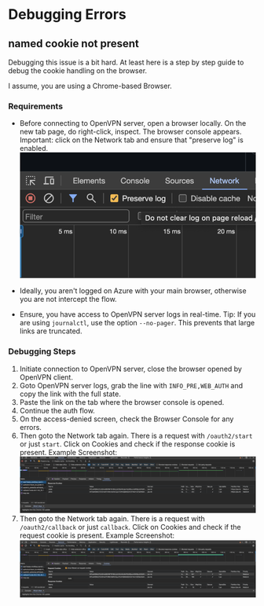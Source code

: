 # Debugging Errors

## named cookie not present

Debugging this issue is a bit hard. At least here is a step by step guide to debug the cookie handling on the browser.

I assume, you are using a Chrome-based Browser.

### Requirements

- Before connecting to OpenVPN server, open a browser locally. On the new tab page, do right-click, inspect.
  The browser console appears. Important: click on the Network tab and ensure that "preserve log" is enabled.
  ![](./img/debugging-error-cookie-network-tab.png)

- Ideally, you aren't logged on Azure with your main browser, otherwise you are not intercept the flow.

- Ensure, you have access to OpenVPN server logs in real-time. Tip: If you are using `journalctl`, use the option `--no-pager`.
  This prevents that large links are truncated.

### Debugging Steps

1. Initiate connection to OpenVPN server, close the browser opened by OpenVPN client.
2. Goto OpenVPN server logs, grab the line with `INFO_PRE,WEB_AUTH` and copy the link with the full state.
3. Paste the link on the tab where the browser console is opened.
4. Continue the auth flow.
5. On the access-denied screen, check the Browser Console for any errors.
6. Then goto the Network tab again. There is a request with `/oauth2/start` or just `start`.
   Click on Cookies and check if the response cookie is present.
   Example Screenshot:
   ![](./img/debugging-error-cookie-start.png)
7. Then goto the Network tab again. There is a request with `/oauth2/callback` or just `callback`.
   Click on Cookies and check if the request cookie is present.
   Example Screenshot:
   ![](./img/debugging-error-cookie-callback.png)


